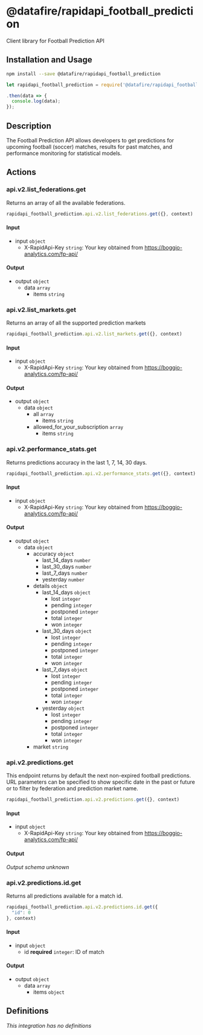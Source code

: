 # @datafire/rapidapi_football_prediction

Client library for Football Prediction API

## Installation and Usage
```bash
npm install --save @datafire/rapidapi_football_prediction
```
```js
let rapidapi_football_prediction = require('@datafire/rapidapi_football_prediction').create();

.then(data => {
  console.log(data);
});
```

## Description

The Football Prediction API allows developers to get predictions for upcoming football (soccer) matches, results for past matches, and performance monitoring for statistical models.

## Actions

### api.v2.list_federations.get
Returns an array of all the available federations.


```js
rapidapi_football_prediction.api.v2.list_federations.get({}, context)
```

#### Input
* input `object`
  * X-RapidApi-Key `string`: Your key obtained from https://boggio-analytics.com/fp-api/

#### Output
* output `object`
  * data `array`
    * items `string`

### api.v2.list_markets.get
Returns an array of all the supported prediction markets


```js
rapidapi_football_prediction.api.v2.list_markets.get({}, context)
```

#### Input
* input `object`
  * X-RapidApi-Key `string`: Your key obtained from https://boggio-analytics.com/fp-api/

#### Output
* output `object`
  * data `object`
    * all `array`
      * items `string`
    * allowed_for_your_subscription `array`
      * items `string`

### api.v2.performance_stats.get
Returns predictions accuracy in the last 1, 7, 14, 30 days.


```js
rapidapi_football_prediction.api.v2.performance_stats.get({}, context)
```

#### Input
* input `object`
  * X-RapidApi-Key `string`: Your key obtained from https://boggio-analytics.com/fp-api/

#### Output
* output `object`
  * data `object`
    * accuracy `object`
      * last_14_days `number`
      * last_30_days `number`
      * last_7_days `number`
      * yesterday `number`
    * details `object`
      * last_14_days `object`
        * lost `integer`
        * pending `integer`
        * postponed `integer`
        * total `integer`
        * won `integer`
      * last_30_days `object`
        * lost `integer`
        * pending `integer`
        * postponed `integer`
        * total `integer`
        * won `integer`
      * last_7_days `object`
        * lost `integer`
        * pending `integer`
        * postponed `integer`
        * total `integer`
        * won `integer`
      * yesterday `object`
        * lost `integer`
        * pending `integer`
        * postponed `integer`
        * total `integer`
        * won `integer`
    * market `string`

### api.v2.predictions.get
This endpoint returns by default the next non-expired football predictions. URL parameters can be specified to show specific date in the past or future or to filter by federation and prediction market name.


```js
rapidapi_football_prediction.api.v2.predictions.get({}, context)
```

#### Input
* input `object`
  * X-RapidApi-Key `string`: Your key obtained from https://boggio-analytics.com/fp-api/

#### Output
*Output schema unknown*

### api.v2.predictions.id.get
Returns all predictions available for a match id.


```js
rapidapi_football_prediction.api.v2.predictions.id.get({
  "id": 0
}, context)
```

#### Input
* input `object`
  * id **required** `integer`: ID of match

#### Output
* output `object`
  * data `array`
    * items `object`



## Definitions

*This integration has no definitions*
